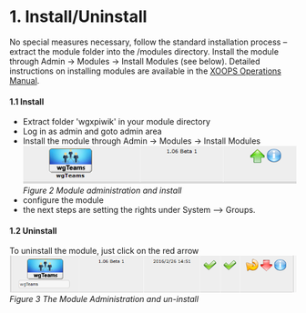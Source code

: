 # 1. Install/Uninstall

No special measures necessary, follow the standard installation process – extract the module folder into the /modules directory. Install the module through Admin -> Modules -> Install Modules (see below). 
Detailed instructions on installing modules are available in the [XOOPS Operations Manual](http://goo.gl/adT2i).

#### 1.1 Install
- Extract folder 'wgxpiwik' in your module directory
- Log in as admin and goto admin area
- Install the module through Admin -> Modules -> Install Modules
![](../assets/1install.png)<br/>
*Figure 2 Module administration and install*
- configure the module
- the next steps are setting the rights under System --> Groups.

#### 1.2 Uninstall
To uninstall the module, just click on the red arrow
![](../assets/1uninstall.png)<br/>
*Figure 3 The Module Administration and un-install*